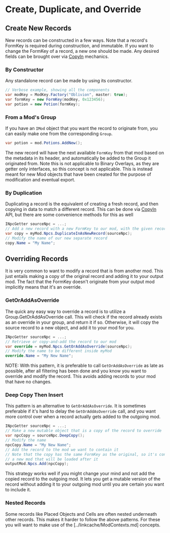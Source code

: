 # Create, Duplicate, and Override
## Create New Records
New records can be constructed in a few ways.  Note that a record's FormKey is required during construction, and immutable.  If you want to change the FormKey of a record, a new one should be made.  Any desired fields can be brought over via [CopyIn](Copy-Functionality.md#deepcopyin) mechanics.
### By Constructor
Any standalone record can be made by using its constructor.
```cs
// Verbose example, showing all the components
var modKey = ModKey.Factory("Oblivion", master: true);
var formKey = new FormKey(modKey, 0x123456);
var potion = new Potion(formKey);
```
### From a Mod's Group
If you have an `IMod` object that you want the record to originate from, you can easily make one from the corresponding `Group`.
```cs
var potion = mod.Potions.AddNew();
```
The new record will have the next available `FormKey` from that mod based on the metadata in its header, and automatically be added to the Group it originated from.  Note this is not applicable to Binary Overlays, as they are getter only interfaces, so this concept is not applicable.  This is instead meant for new Mod objects that have been created for the purpose of modification and eventual export.

### By Duplication
Duplicating a record is the equivalent of creating a fresh record, and then copying in data to match a different record.  This can be done via [CopyIn](Copy-Functionality.md#deepcopyin) API, but there are some convenience methods for this as well

```csharp
INpcGetter sourceNpc = ...;
// Add a new record with a new FormKey to our mod, with the given record's data
var copy = myMod.Npcs.DuplicateInAsNewRecord(sourceNpc);
// Modify the name of our new separate record
copy.Name = "My Name";
```

## Overriding Records
It is very common to want to modify a record that is from another mod.  This just entails making a copy of the original record and adding it to your output mod.  The fact that the FormKey doesn't originate from your output mod implicitly means that it's an override.

### GetOrAddAsOverride
The quick any easy way to override a record is to utilize a Group.GetOrAddAsOverride call.  This will check if the record already exists as an override in your group, and return it if so.  Otherwise, it will copy the source record to a new object, and add it to your mod for you.
```csharp
INpcGetter sourceNpc = ...;
// Retrieve or copy-and-add the record to our mod
var override = myMod.Npcs.GetOrAddAsOverride(sourceNpc);
// Modify the name to be different inside myMod
override.Name = "My New Name";
```

NOTE:  With this pattern, it is preferable to call `GetOrAddAsOverride` as late as possible, after all filtering has been done and you know you want to override and modify the record.  This avoids adding records to your mod that have no changes.

### Deep Copy Then Insert
This pattern is an alternative to `GetOrAddAsOverride`.  It is sometimes preferable if it's hard to delay the `GetOrAddAsOverride` call, and you want more control over when a record actually gets added to the outgoing mod.

```csharp
INpcGetter sourceNpc = ...;
// Make a new mutable object that is a copy of the record to override
var npcCopy = sourceNpc.DeepCopy();
// Modify the name
npcCopy.Name = "My New Name";
// Add the record to the mod we want to contain it
// Note that the copy has the same FormKey as the original, so it's considered an "override" when added to
// a new mod that will be loaded after it
outputMod.Npcs.Add(npcCopy);
```

This strategy works well if you might change your mind and not add the copied record to the outgoing mod.  It lets you get a mutable version of the record without adding it to your outgoing mod until you are certain you want to include it.

### Nested Records
Some records like Placed Objects and Cells are often nested underneath other records.  This makes it harder to follow the above patterns.  For these you will want to make use of the [../linkcache/ModContexts.md] concepts.

